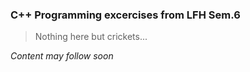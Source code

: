 ### C++ Programming excercises from LFH Sem.6
> Nothing here but crickets...

_Content may follow soon_